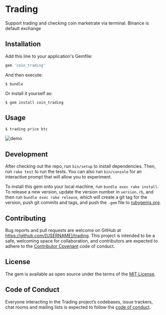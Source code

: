 # Trading

Support trading and checking coin marketrate via terminal. Binance is default exchange

## Installation

Add this line to your application's Gemfile:

```ruby
gem 'coin_trading'
```

And then execute:

    $ bundle

Or install it yourself as:

    $ gem install coin_trading

## Usage

    $ trading price btc

![demo](https://user-images.githubusercontent.com/5812161/62424588-cb46ba00-b6fa-11e9-844e-24b8ee19a3e8.png)

## Development

After checking out the repo, run `bin/setup` to install dependencies. Then, run `rake test` to run the tests. You can also run `bin/console` for an interactive prompt that will allow you to experiment.

To install this gem onto your local machine, run `bundle exec rake install`. To release a new version, update the version number in `version.rb`, and then run `bundle exec rake release`, which will create a git tag for the version, push git commits and tags, and push the `.gem` file to [rubygems.org](https://rubygems.org).

## Contributing

Bug reports and pull requests are welcome on GitHub at https://github.com/[USERNAME]/trading. This project is intended to be a safe, welcoming space for collaboration, and contributors are expected to adhere to the [Contributor Covenant](http://contributor-covenant.org) code of conduct.

## License

The gem is available as open source under the terms of the [MIT License](https://opensource.org/licenses/MIT).

## Code of Conduct

Everyone interacting in the Trading project’s codebases, issue trackers, chat rooms and mailing lists is expected to follow the [code of conduct](https://github.com/[USERNAME]/trading/blob/master/CODE_OF_CONDUCT.md).
